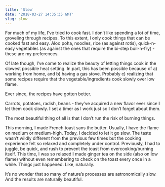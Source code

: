 ```yaml
---
title: 'Slow'
date: '2018-03-27 14:35:35 GMT'
slug: slow
---
```

For much of my life, I’ve tried to cook fast. I don’t like spending a lot of time, groveling through recipes. To this extent, I only cook things that can be cooked fast and easy. Aloo poha, noodles, rice (as against rotis), quick-n-easy vegetables (as against the ones that require the bi-step boil-n-fry) - these are my preferences.

Of late though, I’ve come to realize the beauty of letting things cook in the slowest possible heat setting. In part, this has been possible because of a) working from home, and b) having a gas stove. Probably c) realizing that some recipes require that the vegetable/ingredients cook slowly over low flame.

Ever since, the recipes have gotten better.

Carrots, potatoes, radish, beans - they’ve acquired a new flavor ever since I let them cook slowly. I set a timer as I work just so I don’t forget about them.

The most beautiful thing of all is that I don’t run the risk of burning things.

This morning, I made French toast sans the butter. Usually, I have the flame on medium or medium-high. Today, I decided to let it go slow. The taste wasn’t wildly different from the previous few times but the cooking experience felt so relaxed and completely under control. Previously, I had to juggle, be quick, and rush to prevent the toast from overcooking/burning itself. This time, I was so relaxed I made ginger tea on the side (also on low flame) without even remembering to check on the toast every once in a while. Things just happened. Like, naturally.

It’s no wonder that so many of nature’s processes are astronomically slow. And the results are naturally beautiful.